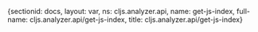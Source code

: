 {sectionid: docs, layout: var, ns: cljs.analyzer.api, name: get-js-index, full-name: cljs.analyzer.api/get-js-index,
  title: cljs.analyzer.api/get-js-index}
